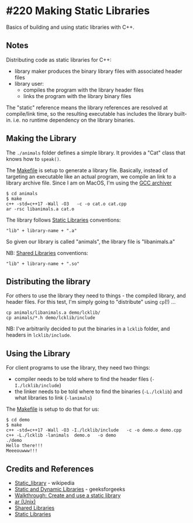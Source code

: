 # #220 Making Static Libraries

Basics of building and using static libraries with C++.

## Notes

Distributing code as static libraries for C++:

* library maker produces the binary library files with associated header files
* library user:
    * compiles the program with the library header files
    * links the program with the library binary files

The "static" reference means the library references are resolved at compile/link time, so the resulting executable has
includes the library built-in. i.e. no runtime dependency on the library binaries.

## Making the Library

The `./animals` folder defines a simple library. It provides a "Cat" class that knows how to `speak()`.

The [Makefile](./animals/Makefile) is setup to generate a library file.
Basically, instead of targeting an executable like an actual program, we compile an link to a library archive file.
Since I am on MacOS, I'm using the [GCC archiver](https://en.wikipedia.org/wiki/Ar_(Unix))

    $ cd animals
    $ make
    c++ -std=c++17 -Wall -O3   -c -o cat.o cat.cpp
    ar -rsc libanimals.a cat.o

The library follows [Static Libraries](https://tldp.org/HOWTO/Program-Library-HOWTO/static-libraries.html) conventions:

    "lib" + library-name + ".a"

So given our library is called "animals", the library file is "libanimals.a"

NB: [Shared Libraries](https://tldp.org/HOWTO/Program-Library-HOWTO/shared-libraries.html) conventions:

    "lib" + library-name + ".so"

## Distributing the library

For others to use the library they need to things - the compiled library, and header files.
For this test, I'm simply going to "distribute" using `cp`(!) ...

    cp animals/libanimals.a demo/lcklib/
    cp animals/*.h demo/lcklib/include

NB: I've arbitrarily decided to put the binaries in a `lcklib` folder, and headers in `lcklib/include`.

## Using the Library

For client programs to use the library, they need two things:

* compiler needs to be told where to find the header files (`-I./lcklib/include`)
* the linker needs to be told where to find the binaries (`-L./lcklib`) and what libraries to link (`-lanimals`)

The [Makefile](./demo/Makefile) is setup to do that for us:

    $ cd demo
    $ make
    c++ -std=c++17 -Wall -O3 -I./lcklib/include   -c -o demo.o demo.cpp
    c++ -L./lcklib -lanimals  demo.o   -o demo
    ./demo
    Hello there!!!
    Meeeouwww!!!

## Credits and References

* [Static_library](https://en.wikipedia.org/wiki/Static_library) - wikipedia
* [Static and Dynamic Libraries](https://www.geeksforgeeks.org/static-vs-dynamic-libraries/) - geeksforgeeks
* [Walkthrough: Create and use a static library](https://docs.microsoft.com/en-us/cpp/build/walkthrough-creating-and-using-a-static-library-cpp?view=msvc-170)
* [ar (Unix)](https://en.wikipedia.org/wiki/Ar_(Unix))
* [Shared Libraries](https://tldp.org/HOWTO/Program-Library-HOWTO/shared-libraries.html)
* [Static Libraries](https://tldp.org/HOWTO/Program-Library-HOWTO/static-libraries.html)
